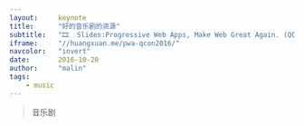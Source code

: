 ```yaml
---
layout:     keynote
title:      "好的音乐剧的资源"
subtitle:   "🎞  Slides:Progressive Web Apps, Make Web Great Again. (QCon Shanghai 2016)"
iframe:     "//huangxuan.me/pwa-qcon2016/"
navcolor:   "invert"
date:       2016-10-20
author:     "malin"
tags:
    - music
---
```



> 音乐剧


